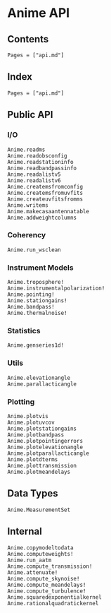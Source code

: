 # Anime API

## Contents
```@contents
Pages = ["api.md"]
```

## Index
```@index
Pages = ["api.md"]
```

## Public API

### I/O
```@docs
Anime.readms
Anime.readobsconfig
Anime.readstationinfo
Anime.readbandpassinfo
Anime.readalistv5
Anime.readalistv6
Anime.createmsfromconfig
Anime.createmsfromuvfits
Anime.createuvfitsfromms
Anime.writems
Anime.makecasaantennatable
Anime.addweightcolumns
```

### Coherency
```@docs
Anime.run_wsclean
```

### Instrument Models
```@docs
Anime.troposphere!
Anime.instrumentalpolarization!
Anime.pointing!
Anime.stationgains!
Anime.bandpass!
Anime.thermalnoise!
```

### Statistics
```@docs
Anime.genseries1d!
```

### Utils
```@docs
Anime.elevationangle
Anime.parallacticangle
```

### Plotting
```@docs
Anime.plotvis
Anime.plotuvcov
Anime.plotstationgains
Anime.plotbandpass
Anime.plotpointingerrors
Anime.plotelevationangle
Anime.plotparallacticangle
Anime.plotdterms
Anime.plottransmission
Anime.plotmeandelays
```

## Data Types
```@docs
Anime.MeasurementSet
```

## Internal
```@docs
Anime.copymodeltodata
Anime.computeweights!
Anime.run_aatm
Anime.compute_transmission!
Anime.attenuate!
Anime.compute_skynoise!
Anime.compute_meandelays!
Anime.compute_turbulence!
Anime.squaredexponentialkernel
Anime.rationalquadratickernel
```